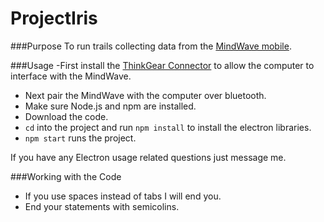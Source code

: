 # ProjectIris
###Purpose
 To run trails collecting data from the [MindWave mobile](http://store.neurosky.com/pages/mindwave). 
 
###Usage
-First install the [ThinkGear Connector](http://developer.neurosky.com/docs/doku.php?id=thinkgear_connector_tgc) to allow the computer to interface with the MindWave.
- Next pair the MindWave with the computer over bluetooth.
- Make sure Node.js and npm are installed. 
- Download the code.
- `cd` into the project and run `npm install` to install the electron libraries.
- `npm start` runs the project. 

 If you have any Electron usage related questions just message me. 
 
###Working with the Code
- If you use spaces instead of tabs I will end you. 
- End your statements with semicolins.

